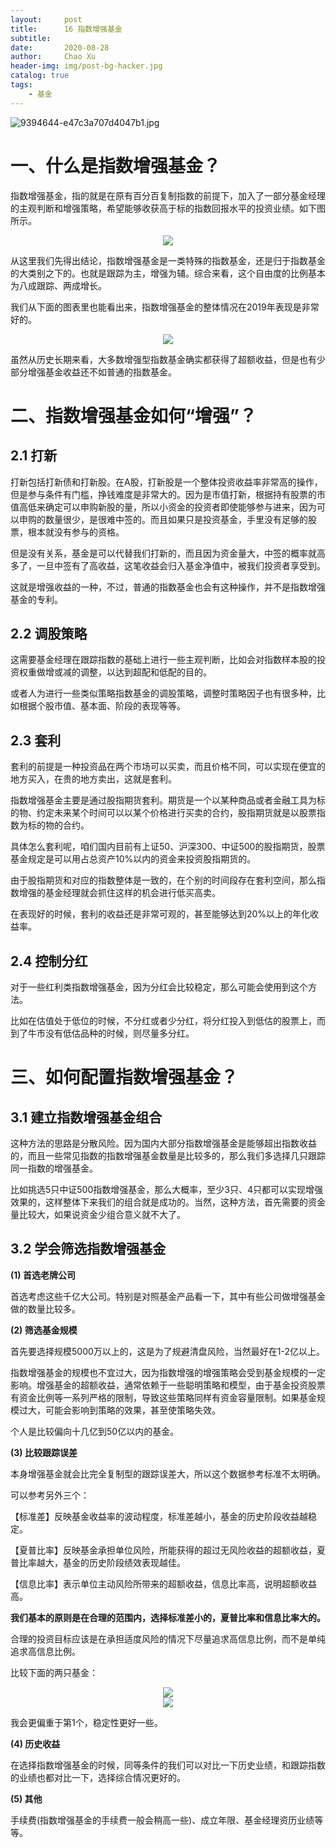 ```yaml
---
layout:     post
title:      16 指数增强基金
subtitle:   
date:       2020-08-28
author:     Chao Xu
header-img: img/post-bg-hacker.jpg
catalog: true
tags:
    - 基金
---
```


![9394644-e47c3a707d4047b1.jpg](https://imghost.cx0512.com/images/2020/09/18/9394644-e47c3a707d4047b1.jpg)

# 一、什么是指数增强基金？

指数增强基金，指的就是在原有百分百复制指数的前提下，加入了一部分基金经理的主观判断和增强策略，希望能够收获高于标的指数回报水平的投资业绩。如下图所示。

<p align="center">
  <img src="https://imghost.cx0512.com/images/2020/09/18/9394644-e3685fb2d3c41e10.png">
  <br>
</p>

从这里我们先得出结论，指数增强基金是一类特殊的指数基金，还是归于指数基金的大类别之下的。也就是跟踪为主，增强为辅。综合来看，这个自由度的比例基本为八成跟踪、两成增长。

我们从下面的图表里也能看出来，指数增强基金的整体情况在2019年表现是非常好的。

<p align="center">
  <img src="https://imghost.cx0512.com/images/2020/09/18/9394644-f77e46d8d473546b.png">
  <br>
</p>

虽然从历史长期来看，大多数增强型指数基金确实都获得了超额收益，但是也有少部分增强基金收益还不如普通的指数基金。

# 二、指数增强基金如何“增强”？

## 2.1 打新

打新包括打新债和打新股。在A股，打新股是一个整体投资收益率非常高的操作，但是参与条件有门槛，挣钱难度是非常大的。因为是市值打新，根据持有股票的市值高低来确定可以申购新股的量，所以小资金的投资者即使能够参与进来，因为可以申购的数量很少，是很难中签的。而且如果只是投资基金，手里没有足够的股票，根本就没有参与的资格。

但是没有关系，基金是可以代替我们打新的，而且因为资金量大，中签的概率就高多了，一旦中签有了高收益，这笔收益会归入基金净值中，被我们投资者享受到。

这就是增强收益的一种，不过，普通的指数基金也会有这种操作，并不是指数增强基金的专利。

## 2.2 调股策略

这需要基金经理在跟踪指数的基础上进行一些主观判断，比如会对指数样本股的投资权重做增或减的调整，以达到超配和低配的目的。

或者人为进行一些类似策略指数基金的调股策略，调整时策略因子也有很多种，比如根据个股市值、基本面、阶段的表现等等。

## 2.3 套利

套利的前提是一种投资品在两个市场可以买卖，而且价格不同，可以实现在便宜的地方买入，在贵的地方卖出，这就是套利。

指数增强基金主要是通过股指期货套利。期货是一个以某种商品或者金融工具为标的物、约定未来某个时间可以以某个价格进行买卖的合约，股指期货就是以股票指数为标的物的合约。

具体怎么套利呢，咱们国内目前有上证50、沪深300、中证500的股指期货，股票基金规定是可以用占总资产10%以内的资金来投资股指期货的。

由于股指期货和对应的指数整体是一致的，在个别的时间段存在套利空间，那么指数增强的基金经理就会抓住这样的机会进行低买高卖。

在表现好的时候，套利的收益还是非常可观的，甚至能够达到20%以上的年化收益率。

## 2.4 控制分红

对于一些红利类指数增强基金，因为分红会比较稳定，那么可能会使用到这个方法。

比如在估值处于低位的时候，不分红或者少分红，将分红投入到低估的股票上，而到了牛市没有低估品种的时候，则尽量多分红。

# 三、如何配置指数增强基金？

## 3.1 ️建立指数增强基金组合


这种方法的思路是分散风险。因为国内大部分指数增强基金是能够超出指数收益的，而且一些常见指数的指数增强基金数量是比较多的，那么我们多选择几只跟踪同一指数的增强基金。

比如挑选5只中证500指数增强基金，那么大概率，至少3只、4只都可以实现增强效果的，这样整体下来我们的组合就是成功的。当然，这种方法，首先需要的资金量比较大，如果说资金少组合意义就不大了。

## 3.2 学会筛选指数增强基金

**(1) 首选老牌公司**

首选考虑这些千亿大公司。特别是对照基金产品看一下，其中有些公司做增强基金做的数量比较多。

**(2) 筛选基金规模**

首先要选择规模5000万以上的，这是为了规避清盘风险，当然最好在1-2亿以上。

指数增强基金的规模也不宜过大，因为指数增强的增强策略会受到基金规模的一定影响。增强基金的超额收益，通常依赖于一些聪明策略和模型，由于基金投资股票有资金比例等一系列严格的限制，导致这些策略同样有资金容量限制。如果基金规模过大，可能会影响到策略的效果，甚至使策略失效。

个人是比较偏向十几亿到50亿以内的基金。

**(3) 比较跟踪误差**

本身增强基金就会比完全复制型的跟踪误差大，所以这个数据参考标准不太明确。

可以参考另外三个：

【标准差】反映基金收益率的波动程度，标准差越小，基金的历史阶段收益越稳定。

【夏普比率】反映基金承担单位风险，所能获得的超过无风险收益的超额收益，夏普比率越大，基金的历史阶段绩效表现越佳。

【信息比率】表示单位主动风险所带来的超额收益，信息比率高，说明超额收益高。

**我们基本的原则是在合理的范围内，选择标准差小的，夏普比率和信息比率大的。**

合理的投资目标应该是在承担适度风险的情况下尽量追求高信息比例，而不是单纯追求高信息比例。

比较下面的两只基金：

<p align="center">
  <img src="https://imghost.cx0512.com/images/2020/09/18/9394644-b5fcf918eeda1684.png">
  <br>
  <img src="https://imghost.cx0512.com/images/2020/09/18/9394644-8ebf66cd24550e8d.png">
  <br>
</p>

我会更偏重于第1个，稳定性更好一些。

**(4) 历史收益**

在选择指数增强基金的时候，同等条件的我们可以对比一下历史业绩，和跟踪指数的业绩也都对比一下，选择综合情况更好的。

**(5) 其他**

手续费(指数增强基金的手续费一般会稍高一些)、成立年限、基金经理资历业绩等等。 
